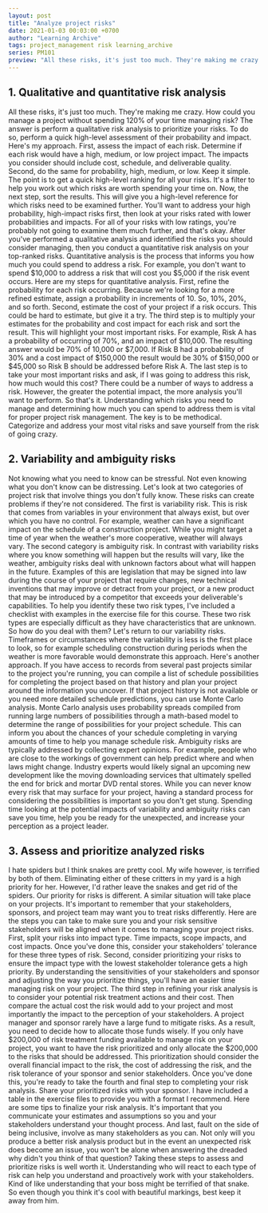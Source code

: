 ```yaml
---
layout: post
title: "Analyze project risks"
date: 2021-01-03 00:03:00 +0700
author: "Learning Archive"
tags: project_management risk learning_archive
series: PM101
preview: "All these risks, it's just too much. They're making me crazy. How could you manage a project without spending 120% of your time managing risk? The answer is perform a qualitative risk analysis to prioritize your risks. To do so, perform a quick high-level assessment of their probability and impact."
---
```


## 1. Qualitative and quantitative risk analysis

All these risks, it's just too much. They're making me crazy. How could you manage a project without spending 120% of your time managing risk? The answer is perform a qualitative risk analysis to prioritize your risks. To do so, perform a quick high-level assessment of their probability and impact. Here's my approach. First, assess the impact of each risk. Determine if each risk would have a high, medium, or low project impact. The impacts you consider should include cost, schedule, and deliverable quality. Second, do the same for probability, high, medium, or low. Keep it simple. The point is to get a quick high-level ranking for all your risks. It's a filter to help you work out which risks are worth spending your time on. Now, the next step, sort the results. This will give you a high-level reference for which risks need to be examined further. You'll want to address your high probability, high-impact risks first, then look at your risks rated with lower probabilities and impacts. For all of your risks with low ratings, you're probably not going to examine them much further, and that's okay. After you've performed a qualitative analysis and identified the risks you should consider managing, then you conduct a quantitative risk analysis on your top-ranked risks. Quantitative analysis is the process that informs you how much you could spend to address a risk. For example, you don't want to spend $10,000 to address a risk that will cost you $5,000 if the risk event occurs. Here are my steps for quantitative analysis. First, refine the probability for each risk occurring. Because we're looking for a more refined estimate, assign a probability in increments of 10. So, 10%, 20%, and so forth. Second, estimate the cost of your project if a risk occurs. This could be hard to estimate, but give it a try. The third step is to multiply your estimates for the probability and cost impact for each risk and sort the result. This will highlight your most important risks. For example, Risk A has a probability of occurring of 70%, and an impact of $10,000. The resulting answer would be 70% of 10,000 or $7,000. If Risk B had a probability of 30% and a cost impact of $150,000 the result would be 30% of $150,000 or $45,000 so Risk B should be addressed before Risk A. The last step is to take your most important risks and ask, if I was going to address this risk, how much would this cost? There could be a number of ways to address a risk. However, the greater the potential impact, the more analysis you'll want to perform. So that's it. Understanding which risks you need to manage and determining how much you can spend to address them is vital for proper project risk management. The key is to be methodical. Categorize and address your most vital risks and save yourself from the risk of going crazy.

## 2. Variability and ambiguity risks

Not knowing what you need to know can be stressful. Not even knowing what you don't know can be distressing. Let's look at two categories of project risk that involve things you don't fully know. These risks can create problems if they're not considered. The first is variability risk. This is risk that comes from variables in your environment that always exist, but over which you have no control. For example, weather can have a significant impact on the schedule of a construction project. While you might target a time of year when the weather's more cooperative, weather will always vary. The second category is ambiguity risk. In contrast with variability risks where you know something will happen but the results will vary, like the weather, ambiguity risks deal with unknown factors about what will happen in the future. Examples of this are legislation that may be signed into law during the course of your project that require changes, new technical inventions that may improve or detract from your project, or a new product that may be introduced by a competitor that exceeds your deliverable's capabilities. To help you identify these two risk types, I've included a checklist with examples in the exercise file for this course. These two risk types are especially difficult as they have characteristics that are unknown. So how do you deal with them? Let's return to our variability risks. Timeframes or circumstances where the variability is less is the first place to look, so for example scheduling construction during periods when the weather is more favorable would demonstrate this approach. Here's another approach. If you have access to records from several past projects similar to the project you're running, you can compile a list of schedule possibilities for completing the project based on that history and plan your project around the information you uncover. If that project history is not available or you need more detailed schedule predictions, you can use Monte Carlo analysis. Monte Carlo analysis uses probability spreads compiled from running large numbers of possibilities through a math-based model to determine the range of possibilities for your project schedule. This can inform you about the chances of your schedule completing in varying amounts of time to help you manage schedule risk. Ambiguity risks are typically addressed by collecting expert opinions. For example, people who are close to the workings of government can help predict where and when laws might change. Industry experts would likely signal an upcoming new development like the moving downloading services that ultimately spelled the end for brick and mortar DVD rental stores. While you can never know every risk that may surface for your project, having a standard process for considering the possibilities is important so you don't get stung. Spending time looking at the potential impacts of variability and ambiguity risks can save you time, help you be ready for the unexpected, and increase your perception as a project leader.

## 3. Assess and prioritize analyzed risks

I hate spiders but I think snakes are pretty cool. My wife however, is terrified by both of them. Eliminating either of these critters in my yard is a high priority for her. However, I'd rather leave the snakes and get rid of the spiders. Our priority for risks is different. A similar situation will take place on your projects. It's important to remember that your stakeholders, sponsors, and project team may want you to treat risks differently. Here are the steps you can take to make sure you and your risk sensitive stakeholders will be aligned when it comes to managing your project risks. First, split your risks into impact type. Time impacts, scope impacts, and cost impacts. Once you've done this, consider your stakeholders' tolerance for these three types of risk. Second, consider prioritizing your risks to ensure the impact type with the lowest stakeholder tolerance gets a high priority. By understanding the sensitivities of your stakeholders and sponsor and adjusting the way you prioritize things, you'll have an easier time managing risk on your project. The third step in refining your risk analysis is to consider your potential risk treatment actions and their cost. Then compare the actual cost the risk would add to your project and most importantly the impact to the perception of your stakeholders. A project manager and sponsor rarely have a large fund to mitigate risks. As a result, you need to decide how to allocate those funds wisely. If you only have $200,000 of risk treatment funding available to manage risk on your project, you want to have the risk prioritized and only allocate the $200,000 to the risks that should be addressed. This prioritization should consider the overall financial impact to the risk, the cost of addressing the risk, and the risk tolerance of your sponsor and senior stakeholders. Once you've done this, you're ready to take the fourth and final step to completing your risk analysis. Share your prioritized risks with your sponsor. I have included a table in the exercise files to provide you with a format I recommend. Here are some tips to finalize your risk analysis. It's important that you communicate your estimates and assumptions so you and your stakeholders understand your thought process. And last, fault on the side of being inclusive, involve as many stakeholders as you can. Not only will you produce a better risk analysis product but in the event an unexpected risk does become an issue, you won't be alone when answering the dreaded why didn't you think of that question? Taking these steps to assess and prioritize risks is well worth it. Understanding who will react to each type of risk can help you understand and proactively work with your stakeholders. Kind of like understanding that your boss might be terrified of that snake. So even though you think it's cool with beautiful markings, best keep it away from him.
